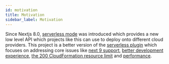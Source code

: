 ```yaml
---
id: motivation
title: Motivation
sidebar_label: Motivation
---
```


Since Nextjs 8.0, [serverless mode](https://nextjs.org/blog/next-8#serverless-nextjs) was introduced which provides a new low level API which projects like this can use to deploy onto different cloud providers. This project is a better version of the [serverless plugin](https://github.com/sleukhin/serverless-next.js/tree/master/packages/deprecated/serverless-plugin) which focuses on addressing core issues like [next 9 support](https://github.com/sleukhin/serverless-next.js/tree/master/packages/deprecated/serverless-plugin/issues/101), [better development experience](https://github.com/sleukhin/serverless-next.js/tree/master/packages/deprecated/serverless-plugin/issues/59), [the 200 CloudFormation resource limit](https://github.com/sleukhin/serverless-next.js/tree/master/packages/deprecated/serverless-plugin/issues/17) and [performance](https://github.com/sleukhin/serverless-next.js/tree/master/packages/deprecated/serverless-plugin/issues/13).
